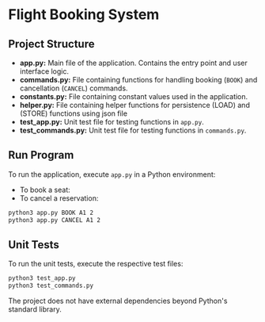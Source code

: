 # Flight Booking System

## Project Structure

- **app.py:** Main file of the application. Contains the entry point and user interface logic.
- **commands.py:** File containing functions for handling booking (`BOOK`) and cancellation (`CANCEL`) commands.
- **constants.py:** File containing constant values used in the application.
- **helper.py:** File containing helper functions for persistence (LOAD) and (STORE) functions using json file
- **test_app.py:** Unit test file for testing functions in `app.py`.
- **test_commands.py:** Unit test file for testing functions in `commands.py`.

## Run Program

To run the application, execute `app.py` in a Python environment:
- To book a seat: 
- To cancel a reservation:

```bash
python3 app.py BOOK A1 2
python3 app.py CANCEL A1 2
```


## Unit Tests
To run the unit tests, execute the respective test files:

```bash
python3 test_app.py
python3 test_commands.py
```

The project does not have external dependencies beyond Python's standard library.
